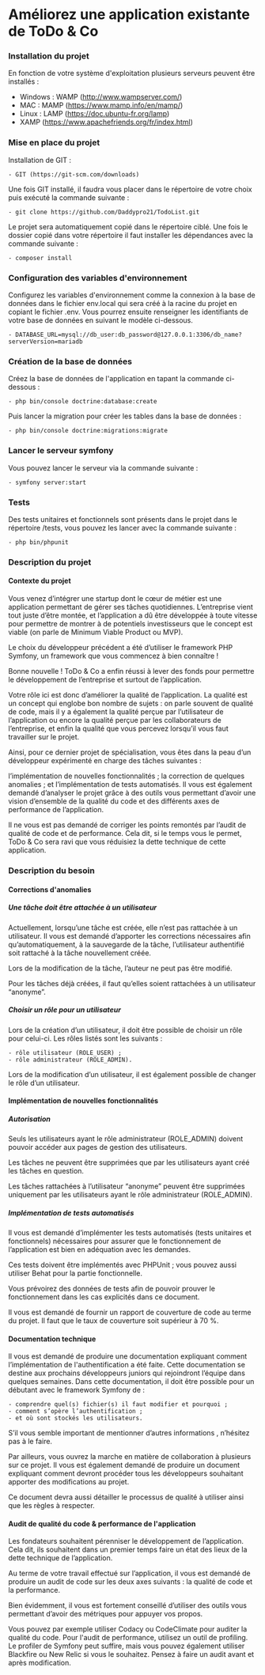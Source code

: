 # Améliorez une application existante de ToDo & Co

### Installation du projet

En fonction de votre système d'exploitation plusieurs serveurs peuvent être installés :

- Windows : WAMP (http://www.wampserver.com/)
- MAC : MAMP (https://www.mamp.info/en/mamp/)
- Linux : LAMP (https://doc.ubuntu-fr.org/lamp)
- XAMP (https://www.apachefriends.org/fr/index.html)

### Mise en place du projet

Installation de GIT :
```
- GIT (https://git-scm.com/downloads) 
```
Une fois GIT installé, il faudra vous placer dans le répertoire de votre choix puis exécuté la commande suivante :
```
- git clone https://github.com/Daddypro21/TodoList.git
```
Le projet sera automatiquement copié dans le répertoire ciblé. Une fois le dossier copié dans votre répertoire il faut installer les dépendances avec la commande suivante :

```
- composer install

```
### Configuration des variables d'environnement

Configurez les variables d'environnement comme la connexion à la base de données dans le fichier env.local qui sera créé à la racine du projet en copiant le fichier .env. Vous pourrez ensuite renseigner les identifiants de votre base de données en suivant le modèle ci-dessous.

```
- DATABASE_URL=mysql://db_user:db_password@127.0.0.1:3306/db_name?serverVersion=mariadb
```
### Création de la base de données
Créez la base de données de l'application en tapant la commande ci-dessous :
```
- php bin/console doctrine:database:create
```
Puis lancer la migration pour créer les tables dans la base de données :

```
- php bin/console doctrine:migrations:migrate   

```
### Lancer le serveur symfony 
Vous pouvez lancer le serveur via la commande suivante :
```
- symfony server:start
```




### Tests
Des tests unitaires et fonctionnels sont présents dans le projet dans le répertoire /tests, vous pouvez les lancer avec la commande suivante :
```
- php bin/phpunit

```
### Description du projet
#### Contexte du projet

Vous venez d’intégrer une startup dont le cœur de métier est une application permettant de gérer ses tâches quotidiennes. L’entreprise vient tout juste d’être montée, et l’application a dû être développée à toute vitesse pour permettre de montrer à de potentiels investisseurs que le concept est viable (on parle de Minimum Viable Product ou MVP).

Le choix du développeur précédent a été d’utiliser le framework PHP Symfony, un framework que vous commencez à bien connaître !

Bonne nouvelle ! ToDo & Co a enfin réussi à lever des fonds pour permettre le développement de l’entreprise et surtout de l’application.

Votre rôle ici est donc d’améliorer la qualité de l’application. La qualité est un concept qui englobe bon nombre de sujets : on parle souvent de qualité de code, mais il y a également la qualité perçue par l’utilisateur de l’application ou encore la qualité perçue par les collaborateurs de l’entreprise, et enfin la qualité que vous percevez lorsqu’il vous faut travailler sur le projet.

Ainsi, pour ce dernier projet de spécialisation, vous êtes dans la peau d’un développeur expérimenté en charge des tâches suivantes :

l’implémentation de nouvelles fonctionnalités ; la correction de quelques anomalies ; et l’implémentation de tests automatisés. Il vous est également demandé d’analyser le projet grâce à des outils vous permettant d’avoir une vision d’ensemble de la qualité du code et des différents axes de performance de l’application.

Il ne vous est pas demandé de corriger les points remontés par l’audit de qualité de code et de performance. Cela dit, si le temps vous le permet, ToDo & Co sera ravi que vous réduisiez la dette technique de cette application.

### Description du besoin
#### Corrections d'anomalies

##### Une tâche doit être attachée à un utilisateur

Actuellement, lorsqu’une tâche est créée, elle n’est pas rattachée à un utilisateur. Il vous est demandé d’apporter les corrections nécessaires afin qu’automatiquement, à la sauvegarde de la tâche, l’utilisateur authentifié soit rattaché à la tâche nouvellement créée.

Lors de la modification de la tâche, l’auteur ne peut pas être modifié.

Pour les tâches déjà créées, il faut qu’elles soient rattachées à un utilisateur “anonyme”.

##### Choisir un rôle pour un utilisateur

Lors de la création d’un utilisateur, il doit être possible de choisir un rôle pour celui-ci. Les rôles listés sont les suivants :

```
- rôle utilisateur (ROLE_USER) ;
- rôle administrateur (ROLE_ADMIN).
```
Lors de la modification d’un utilisateur, il est également possible de changer le rôle d’un utilisateur.

#### Implémentation de nouvelles fonctionnalités
##### Autorisation

Seuls les utilisateurs ayant le rôle administrateur (ROLE_ADMIN) doivent pouvoir accéder aux pages de gestion des utilisateurs.

Les tâches ne peuvent être supprimées que par les utilisateurs ayant créé les tâches en question.

Les tâches rattachées à l’utilisateur “anonyme” peuvent être supprimées uniquement par les utilisateurs ayant le rôle administrateur (ROLE_ADMIN).

##### Implémentation de tests automatisés

Il vous est demandé d’implémenter les tests automatisés (tests unitaires et fonctionnels) nécessaires pour assurer que le fonctionnement de l’application est bien en adéquation avec les demandes.

Ces tests doivent être implémentés avec PHPUnit ; vous pouvez aussi utiliser Behat pour la partie fonctionnelle.

Vous prévoirez des données de tests afin de pouvoir prouver le fonctionnement dans les cas explicités dans ce document.

Il vous est demandé de fournir un rapport de couverture de code au terme du projet. Il faut que le taux de couverture soit supérieur à 70 %.

#### Documentation technique
Il vous est demandé de produire une documentation expliquant comment l’implémentation de l'authentification a été faite. Cette documentation se destine aux prochains développeurs juniors qui rejoindront l’équipe dans quelques semaines. Dans cette documentation, il doit être possible pour un débutant avec le framework Symfony de :
```
- comprendre quel(s) fichier(s) il faut modifier et pourquoi ;
- comment s’opère l’authentification ;
- et où sont stockés les utilisateurs.

```
S’il vous semble important de mentionner d’autres informations , n’hésitez pas à le faire.

Par ailleurs, vous ouvrez la marche en matière de collaboration à plusieurs sur ce projet. Il vous est également demandé de produire un document expliquant comment devront procéder tous les développeurs souhaitant apporter des modifications au projet.

Ce document devra aussi détailler le processus de qualité à utiliser ainsi que les règles à respecter.

#### Audit de qualité du code & performance de l'application

Les fondateurs souhaitent pérenniser le développement de l’application. Cela dit, ils souhaitent dans un premier temps faire un état des lieux de la dette technique de l’application.

Au terme de votre travail effectué sur l’application, il vous est demandé de produire un audit de code sur les deux axes suivants : la qualité de code et la performance.

Bien évidemment, il vous est fortement conseillé d’utiliser des outils vous permettant d’avoir des métriques pour appuyer vos propos.

Vous pouvez par exemple utiliser Codacy ou CodeClimate pour auditer la qualité du code. Pour l'audit de performance, utilisez un outil de profiling. Le profiler de Symfony peut suffire, mais vous pouvez également utiliser Blackfire ou New Relic si vous le souhaitez. Pensez à faire un audit avant et après modification.